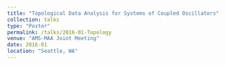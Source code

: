 ```yaml
---
title: "Topological Data Analysis for Systems of Coupled Oscillators"
collection: talks
type: "Poster"
permalink: /talks/2016-01-Topology
venue: "AMS-MAA Joint Meeting"
date: 2016-01
location: "Seattle, WA"
---
```

